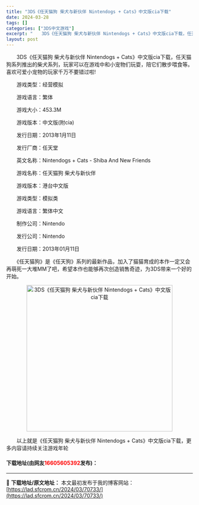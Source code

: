 ```yaml
---
title: "3DS《任天猫狗 柴犬与新伙伴 Nintendogs + Cats》中文版cia下载"
date: 2024-03-28
tags: []
categories: ["3DS中文游戏"]
excerpt: "　　3DS《任天猫狗 柴犬与新伙伴 Nintendogs + Cats》中文版cia下载，任天猫狗系列推出的柴犬系列，玩家可以在游戏中和小宠物们玩耍，陪它们散步喂食等。喜欢可爱小宠物的玩家千万不要错过啦! 　　游戏类型：经营模拟 　　游戏语言：繁体 　　游戏大小：453.3M 　　游戏版本：中文版(&hellip;"
layout: post
---
```


 <p>　　3DS《任天猫狗 柴犬与新伙伴 Nintendogs + Cats》中文版cia下载，任天猫狗系列推出的柴犬系列，玩家可以在游戏中和小宠物们玩耍，陪它们散步喂食等。喜欢可爱小宠物的玩家千万不要错过啦!</p> <p>　　游戏类型：经营模拟</p> <p>　　游戏语言：繁体</p> <p>　　游戏大小：453.3M</p> <p>　　游戏版本：中文版(附cia)</p> <p>　　发行日期：2013年1月11日</p> <p>　　发行厂商：任天堂</p> <p>　　英文名称：Nintendogs + Cats - Shiba And New Friends</p> <p>　　游戏名称：任天猫狗 柴犬与新伙伴</p> <p>　　游戏版本：港台中文版</p> <p>　　游戏类型：模拟类</p> <p>　　游戏语言：繁体中文</p> <p>　　制作公司：Nintendo</p> <p>　　发行公司：Nintendo</p> <p>　　发行日期：2013年01月11日</p> <p>　　《任天猫狗》是《任天狗》系列的最新作品，加入了猫猫育成的本作一定又会再萌死一大堆MM了吧，希望本作也能够再次创造销售奇迹，为3DS带来一个好的开始。</p> <p align="center"><img align="" border="0" src="https://lad.sfcrom.cn/wp-content/uploads/2024/03/20240328_66054a69db363.jpg" width="394" alt="3DS《任天猫狗 柴犬与新伙伴 Nintendogs + Cats》中文版cia下载" /></p> <p>　　以上就是《任天猫狗 柴犬与新伙伴 Nintendogs + Cats》中文版cia下载，更多内容请持续关注游戏年轮</p> <p><h4>下载地址(由网友<font color="red">16605605392</font>发布)：</h4></p> 

---
📖 **下载地址/原文地址：** 本文最初发布于我的博客网站：[https://lad.sfcrom.cn/2024/03/70733/](https://lad.sfcrom.cn/2024/03/70733/)
